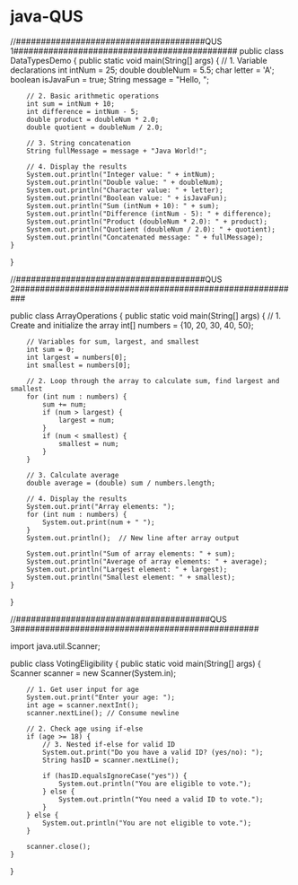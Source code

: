 # java-QUS
//######################################QUS 1#############################################
public class DataTypesDemo {
    public static void main(String[] args) {
        // 1. Variable declarations
        int intNum = 25;
        double doubleNum = 5.5;
        char letter = 'A';
        boolean isJavaFun = true;
        String message = "Hello, ";

        // 2. Basic arithmetic operations
        int sum = intNum + 10;
        int difference = intNum - 5;
        double product = doubleNum * 2.0;
        double quotient = doubleNum / 2.0;

        // 3. String concatenation
        String fullMessage = message + "Java World!";

        // 4. Display the results
        System.out.println("Integer value: " + intNum);
        System.out.println("Double value: " + doubleNum);
        System.out.println("Character value: " + letter);
        System.out.println("Boolean value: " + isJavaFun);
        System.out.println("Sum (intNum + 10): " + sum);
        System.out.println("Difference (intNum - 5): " + difference);
        System.out.println("Product (doubleNum * 2.0): " + product);
        System.out.println("Quotient (doubleNum / 2.0): " + quotient);
        System.out.println("Concatenated message: " + fullMessage);
    }
}

//######################################QUS 2##########################################################

public class ArrayOperations {
    public static void main(String[] args) {
        // 1. Create and initialize the array
        int[] numbers = {10, 20, 30, 40, 50};

        // Variables for sum, largest, and smallest
        int sum = 0;
        int largest = numbers[0];
        int smallest = numbers[0];

        // 2. Loop through the array to calculate sum, find largest and smallest
        for (int num : numbers) {
            sum += num;
            if (num > largest) {
                largest = num;
            }
            if (num < smallest) {
                smallest = num;
            }
        }

        // 3. Calculate average
        double average = (double) sum / numbers.length;

        // 4. Display the results
        System.out.print("Array elements: ");
        for (int num : numbers) {
            System.out.print(num + " ");
        }
        System.out.println();  // New line after array output

        System.out.println("Sum of array elements: " + sum);
        System.out.println("Average of array elements: " + average);
        System.out.println("Largest element: " + largest);
        System.out.println("Smallest element: " + smallest);
    }
}

//#######################################QUS 3#################################################

import java.util.Scanner;

public class VotingEligibility {
    public static void main(String[] args) {
        Scanner scanner = new Scanner(System.in);

        // 1. Get user input for age
        System.out.print("Enter your age: ");
        int age = scanner.nextInt();
        scanner.nextLine(); // Consume newline

        // 2. Check age using if-else
        if (age >= 18) {
            // 3. Nested if-else for valid ID
            System.out.print("Do you have a valid ID? (yes/no): ");
            String hasID = scanner.nextLine();

            if (hasID.equalsIgnoreCase("yes")) {
                System.out.println("You are eligible to vote.");
            } else {
                System.out.println("You need a valid ID to vote.");
            }
        } else {
            System.out.println("You are not eligible to vote.");
        }

        scanner.close();
    }
}
